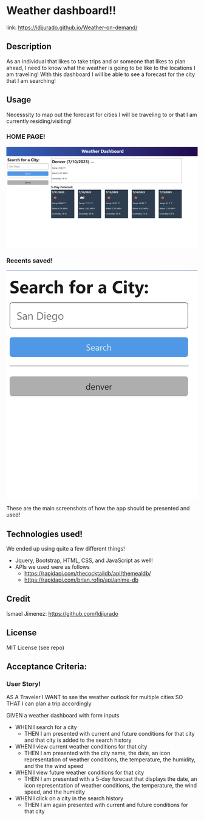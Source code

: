 # Weather dashboard!!

link: https://idjjurado.github.io/Weather-on-demand/

## Description
As an individual that likes to take trips and or someone that likes to plan ahead, I need to know what the weather is going to be like to the locations I am traveling! With this dashboard I will be able to see a forecast for the city that I am searching!

## Usage
Necesssity to map out the forecast for cities I will be traveling to or that I am currently residing/visiting!

### HOME PAGE!
![dashboard](Assets/weatherdash.png)

### Recents saved!
![recent cities](Assets/recents.png)

These are the main screenshots of how the app should be presented and used!

## Technologies used!
We ended up using quite a few different things!
- Jquery, Bootstrap, HTML, CSS, and JavaScript as well!
- APIs we used were as follows
  - https://rapidapi.com/thecocktaildb/api/themealdb/
  - https://rapidapi.com/brian.rofiq/api/anime-db

## Credit
Ismael Jimenez: https://github.com/Idjjurado

## License
MIT License (see repo)

## Acceptance Criteria:

### User Story!
AS A Traveler
I WANT to see the weather outlook for multiple cities
SO THAT I can plan a trip accordingly

GIVEN a weather dashboard with form inputs
- WHEN I search for a city
    - THEN I am presented with current and future conditions for that city and that city is added to the search history
- WHEN I view current weather conditions for that city
    - THEN I am presented with the city name, the date, an icon representation of weather conditions, the temperature, the humidity, and the the wind speed
- WHEN I view future weather conditions for that city
    - THEN I am presented with a 5-day forecast that displays the date, an icon representation of weather conditions, the temperature, the wind speed, and the humidity
- WHEN I click on a city in the search history
    - THEN I am again presented with current and future conditions for that city


